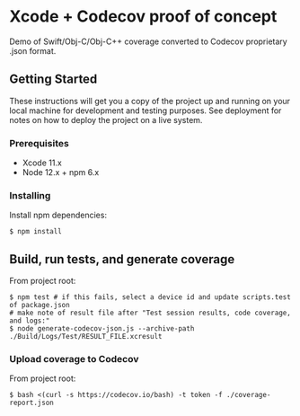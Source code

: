 # Xcode + Codecov proof of concept

Demo of Swift/Obj-C/Obj-C++ coverage converted to Codecov proprietary .json format.

## Getting Started

These instructions will get you a copy of the project up and running on your local machine for development and testing purposes. See deployment for notes on how to deploy the project on a live system.

### Prerequisites

* Xcode 11.x
* Node 12.x + npm 6.x

### Installing

Install npm dependencies:

```
$ npm install
```

## Build, run tests, and generate coverage

From project root:

```
$ npm test # if this fails, select a device id and update scripts.test of package.json
# make note of result file after "Test session results, code coverage, and logs:"
$ node generate-codecov-json.js --archive-path ./Build/Logs/Test/RESULT_FILE.xcresult
```

### Upload coverage to Codecov

From project root:

```
$ bash <(curl -s https://codecov.io/bash) -t token -f ./coverage-report.json
```
